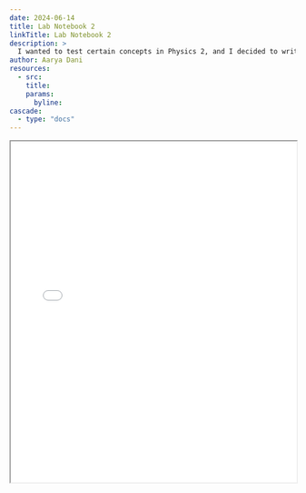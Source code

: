 ```yaml
---
date: 2024-06-14
title: Lab Notebook 2
linkTitle: Lab Notebook 2
description: >
  I wanted to test certain concepts in Physics 2, and I decided to write a lab report on these certain experiments. Check them out!
author: Aarya Dani 
resources:
  - src: 
    title: 
    params:
      byline: 
cascade:
  - type: "docs"
---
```


<style>
  .full-page-iframe {
    width: 100%;
    height: calc(100vh - 100px); /* Adjust as needed for your header/footer */
    border: none;
  }
</style>


<iframe src="/pdf/Dani_Aarya_Laboratory Notebook 2 (1).pdf" width="100%" height="600px">
    This browser does not support PDFs. Please download the PDF to view it: 
    <a href="/pdf/Dani_Aarya_Laboratory Notebook 2 (1).pdf">Download PDF</a>.
</iframe>
